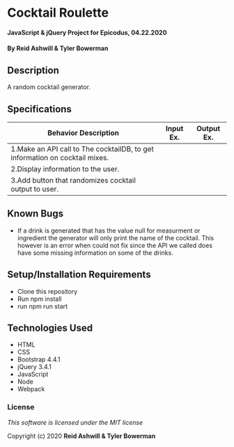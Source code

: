 # Cocktail Roulette

#### JavaScript & jQuery Project for Epicodus, 04.22.2020

#### By **Reid Ashwill & Tyler Bowerman**

## Description

A random cocktail generator.

## Specifications

|   Behavior Description   |  Input Ex.   |        Output Ex.        |
|------------------------------|--------------|--------------------------|
| 1.Make an API call to The cocktailDB, to get information on cocktail mixes.
| 2.Display information to the user.
| 3.Add button that randomizes cocktail output to user.

## Known Bugs
* If a drink is generated that has the value null for measurment or ingredient the generator will only print the name of the cocktail. This however is an error when could not fix since the API we called does have some missing information on some of the drinks.


## Setup/Installation Requirements

* Clone this repository
* Run npm install
* run npm run start

## Technologies Used

* HTML
* CSS
* Bootstrap 4.4.1
* jQuery 3.4.1
* JavaScript
* Node
* Webpack


### License

*This software is licensed under the MIT license*

Copyright (c) 2020 **Reid Ashwill & Tyler Bowerman**
